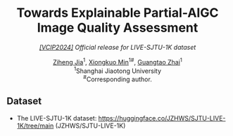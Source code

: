 <div align="center">
    
    


<h1>Towards Explainable Partial-AIGC Image Quality Assessment</h1>

_<a href="https://ieeexplore.ieee.org/abstract/document/10849855" target="_blank">[VCIP2024]</a> Official release for LIVE-SJTU-1K dataset_

  <div>
      <a href="https://github.com/2022qjy" target="_blank">Ziheng Jia</a><sup>1</sup>,
      <a href="https://scholar.google.com/citations?user=91sjuWIAAAAJ&hl=zh-CN&oi=ao" target="_blank">Xiongkuo Min</a><sup>1</sup><sup>#</sup>,
      <a href="https://ee.sjtu.edu.cn/en/FacultyDetail.aspx?id=24&infoid=153&flag=153" target="_blank">Guangtao Zhai</a><sup>1</sup>  
  </div>

  <div>
  <sup>1</sup>Shanghai Jiaotong University
       </div>   
 <div>
 <sup>#</sup>Corresponding author. 
   </div>

<div align="left">
    
## Dataset
- The LIVE-SJTU-1K dataset: https://huggingface.co/JZHWS/SJTU-LIVE-1K/tree/main (JZHWS/SJTU-LIVE-1K)
